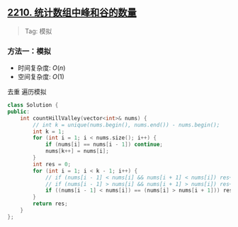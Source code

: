 ## [2210. 统计数组中峰和谷的数量](https://leetcode.cn/problems/count-hills-and-valleys-in-an-array/description/)

> Tag: 模拟

### 方法一：模拟
* 时间复杂度: ${O(n)}$
* 空间复杂度: ${O(1)}$

去重 遍历模拟
```cpp
class Solution {
public:
    int countHillValley(vector<int>& nums) {
        // int k = unique(nums.begin(), nums.end()) - nums.begin();
        int k = 1; 
        for (int i = 1; i < nums.size(); i++) {
            if (nums[i] == nums[i - 1]) continue;
            nums[k++] = nums[i];
        }
        int res = 0;
        for (int i = 1; i < k - 1; i++) {
            // if (nums[i - 1] < nums[i] && nums[i + 1] < nums[i]) res++;
            // if (nums[i - 1] > nums[i] && nums[i + 1] > nums[i]) res++;
            if ((nums[i - 1] < nums[i]) == (nums[i] > nums[i + 1])) res++;
        }
        return res;
    }
}; 
```